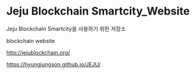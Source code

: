 # Jeju Blockchain Smartcity_Website
Jeju Blockchain Smartcity을 사용하기 위한 저장소

blockchain website

http://jejublockchain.org/

https://hyungjungson.github.io/JEJU/

